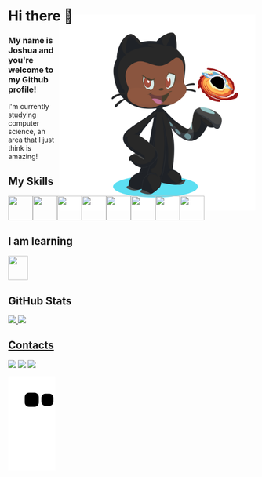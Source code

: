 # Hi there 👋 <img align="right" style="margin-top:-20px" src="./images/octocat.png" height="400">
### My name is Joshua and you're welcome to my Github profile!


I'm currently studying computer science, an area that I just think is amazing!

## My Skills

<div style="display: flex;">
  <img src="https://cdn.jsdelivr.net/gh/devicons/devicon/icons/html5/html5-original.svg" width="50" height="50" />
  <img src="https://cdn.jsdelivr.net/gh/devicons/devicon/icons/css3/css3-original.svg" width="50" height="50" />
  <img src="https://cdn.jsdelivr.net/gh/devicons/devicon/icons/javascript/javascript-original.svg" width="50" height="50" />
  <img src="https://cdn.jsdelivr.net/gh/devicons/devicon/icons/python/python-original.svg" width="50" height="50" />
  <img src="https://cdn.jsdelivr.net/gh/devicons/devicon/icons/nodejs/nodejs-original.svg" width="50" height="50" />
  <img src="https://cdn.jsdelivr.net/gh/devicons/devicon/icons/handlebars/handlebars-original.svg" width="50" height="50" />
  <img src="https://cdn.jsdelivr.net/gh/devicons/devicon/icons/mysql/mysql-original.svg" width="50" height="50" />
  <img src="https://cdn.jsdelivr.net/gh/devicons/devicon/icons/mongodb/mongodb-original.svg" width="50" height="50" />
</div>

## I am learning

<div style="display: flex;">
  <img src="https://cdn.jsdelivr.net/gh/devicons/devicon/icons/react/react-original.svg" width="40" width="50" height="50" />
</div>

## GitHub Stats

<div style="display: flex;">
  <a href="https://github.com/josh662">
  <img height="150em" src="https://github-readme-stats.vercel.app/api/top-langs/?username=Josh662&layout=compact&langs_count=7&theme=dracula"/>
  <img height="150em" src="https://github-readme-stats.vercel.app/api?username=Josh662&show_icons=true&theme=dracula&include_all_commits=true&count_private=true"/>
</div>

## Contacts

<div>
  <a href="https://www.instagram.com/joshls32/" target="_blank"><img src="https://img.shields.io/badge/-Instagram-%23E4405F?style=for-the-badge&logo=instagram&logoColor=white" target="_blank"></a>
  <a href = "mailto:joshuasouza662@gmail.com"><img src="https://img.shields.io/badge/Gmail-D14836?style=for-the-badge&logo=gmail&logoColor=white" target="_blank"></a>
  <a href="https://www.linkedin.com/in/joshua-lorenzo-s-b65000142/" target="_blank"><img src="https://img.shields.io/badge/-LinkedIn-%230077B5?style=for-the-badge&logo=linkedin&logoColor=white" target="_blank"></a>   
</div>

![Snake animation](https://github.com/josh662/josh662/blob/output/github-contribution-grid-snake.svg)
